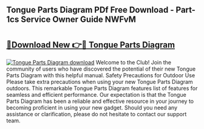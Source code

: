 ## Tongue Parts Diagram PDf Free Download - Part-1cs Service Owner Guide NWFvM

# <h2><a href="http://dfqtkcn.blite.top/?on=Tongue+Parts+Diagram">🔗Download New 👉🔴 Tongue Parts Diagram</a></h2>

[![Tongue Parts Diagram download](https://i.imgur.com/lujVjoI.png)](http://dfqtkcn.blite.top/?on=Tongue+Parts+Diagram)
Welcome to the Club! Join the community of users who have discovered the potential of their new Tongue Parts Diagram with this helpful manual. Safety Precautions for Outdoor Use Please take extra precautions when using your new Tongue Parts Diagram outdoors. This remarkable Tongue Parts Diagram features list of features for seamless and efficient performance. Our expectation is that the Tongue Parts Diagram has been a reliable and effective resource in your journey to becoming proficient in using your new gadget. Should you need any assistance or clarification, please do not hesitate to contact our support team.
